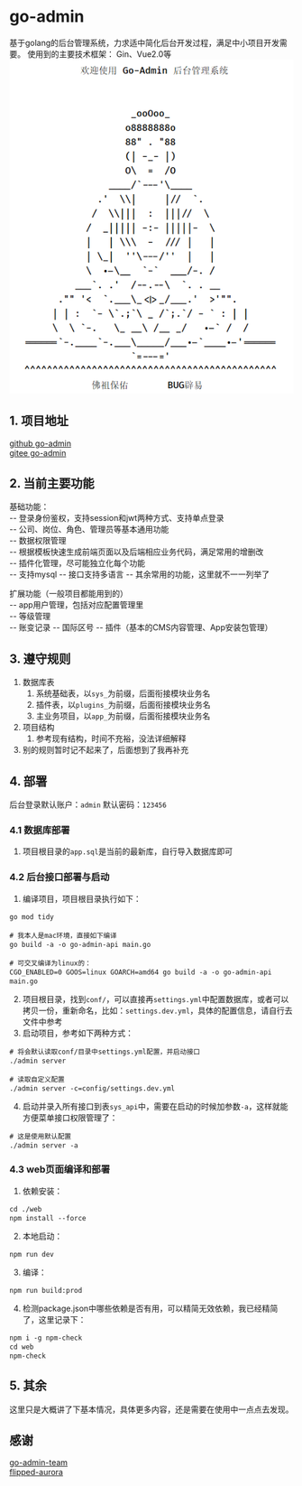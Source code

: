 # go-admin
基于golang的后台管理系统，力求适中简化后台开发过程，满足中小项目开发需要。
使用到的主要技术框架：
Gin、Vue2.0等
![启动](/doc/1.png)

## 1. 项目地址
[github go-admin](https://github.com/jason-wj/go-admin)  
[gitee go-admin](https://gitee.com/jason-wj/go-admin)

## 2. 当前主要功能
基础功能：   
-- 登录身份鉴权，支持session和jwt两种方式、支持单点登录   
-- 公司、岗位、角色、管理员等基本通用功能  
-- 数据权限管理   
-- 根据模板快速生成前端页面以及后端相应业务代码，满足常用的增删改   
-- 插件化管理，尽可能独立化每个功能   
-- 支持mysql
-- 接口支持多语言
-- 其余常用的功能，这里就不一一列举了

扩展功能（一般项目都能用到的）   
-- app用户管理，包括对应配置管理里   
-- 等级管理   
-- 账变记录
-- 国际区号
-- 插件（基本的CMS内容管理、App安装包管理）

## 3. 遵守规则
1. 数据库表
   1. 系统基础表，以`sys_`为前缀，后面衔接模块业务名
   2. 插件表，以`plugins_`为前缀，后面衔接模块业务名
   3. 主业务项目，以`app_`为前缀，后面衔接模块业务名
2. 项目结构
   1. 参考现有结构，时间不充裕，没法详细解释
3. 别的规则暂时记不起来了，后面想到了我再补充

## 4. 部署
后台登录默认账户：`admin`
默认密码：`123456`

### 4.1 数据库部署
1. 项目根目录的`app.sql`是当前的最新库，自行导入数据库即可

### 4.2 后台接口部署与启动
1. 编译项目，项目根目录执行如下：
```shell
go mod tidy

# 我本人是mac环境，直接如下编译
go build -a -o go-admin-api main.go

# 可交叉编译为linux的：
CGO_ENABLED=0 GOOS=linux GOARCH=amd64 go build -a -o go-admin-api main.go
```
2. 项目根目录，找到`conf/`，可以直接再`settings.yml`中配置数据库，或者可以拷贝一份，重新命名，比如：`settings.dev.yml`，具体的配置信息，请自行去文件中参考
3. 启动项目，参考如下两种方式：
```shell
# 将会默认读取conf/目录中settings.yml配置，并启动接口
./admin server

# 读取自定义配置
./admin server -c=config/settings.dev.yml
```
4. 启动并录入所有接口到表`sys_api`中，需要在启动的时候加参数`-a`，这样就能方便菜单接口权限管理了：
```shell
# 这是使用默认配置
./admin server -a
```

### 4.3 web页面编译和部署
1. 依赖安装：
```shell
cd ./web
npm install --force
```
2. 本地启动：
```shell
npm run dev
```
3. 编译：
```shell
npm run build:prod
```
4. 检测package.json中哪些依赖是否有用，可以精简无效依赖，我已经精简了，这里记录下：
```shell
npm i -g npm-check
cd web
npm-check
```

## 5. 其余
这里只是大概讲了下基本情况，具体更多内容，还是需要在使用中一点点去发现。

## 感谢
[go-admin-team](https://github.com/go-admin-team)  
[flipped-aurora](https://github.com/flipped-aurora)
